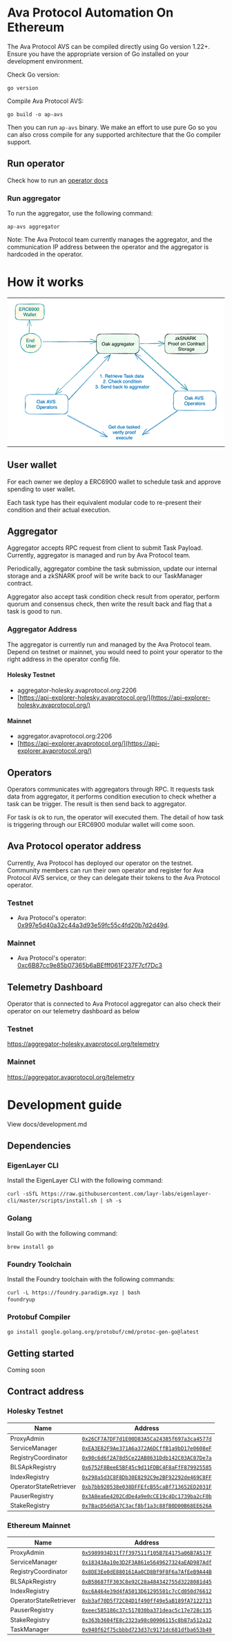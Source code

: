 # Ava Protocol Automation On Ethereum

The Ava Protocol AVS can be compiled directly using Go version 1.22+. Ensure you have the appropriate version of Go installed on your development environment.

Check Go version:

```
go version
```

Compile Ava Protocol AVS:

```
go build -o ap-avs
```

Then you can run `ap-avs` binary. We make an effort to use pure Go so you can also cross compile for any supported architecture that the Go compiler support.

## Run operator

Check how to run an [operator docs](docs/operator.md)


### Run aggregator

To run the aggregator, use the following command:

```
ap-avs aggregator
```

Note: The Ava Protocol team currently manages the aggregator, and the communication IP address between the operator and the aggregator is hardcoded in the operator.

# How it works

<table><tr><td bgcolor='white'><img src="docs/highlevel-diagram.png"/></td></tr></table>


## User wallet

For each owner we deploy a ERC6900 wallet to schedule task and approve spending
to user wallet.

Each task type has their equivalent modular code to re-present their condition
and their actual execution.

## Aggregator

Aggregator accepts RPC request from client to submit Task Payload. Currently, aggregator is managed and run by Ava Protocol team.

Periodically, aggregator combine the task submission, update our internal
storage and a zkSNARK proof will be write back to our TaskManager contract.

Aggregator also accept task condition check result from operator, perform quorum
and consensus check, then write the result back and flag that a task is good to
run.

### Aggregator Address

The aggregator is currently run and managed by the Ava Protocol team. Depend on
testnet or mainnet, you would need to point your operator to the right address
in the operator config file.

#### Holesky Testnet

- aggregator-holesky.avaprotocol.org:2206
- [https://api-explorer-holesky.avaprotocol.org/](https://api-explorer-holesky.avaprotocol.org/)

#### Mainnet

- aggregator.avaprotocol.org:2206
- [https://api-explorer.avaprotocol.org/](https://api-explorer.avaprotocol.org/)


## Operators

Operators communicates with aggregators through RPC. It requests task data from aggregator, it performs condition execution to check whether a task can be trigger. The result is then send back to aggregator.

For task is ok to run, the operator will executed them. The detail of how task
is triggering through our ERC6900 modular wallet will come soon.

## Ava Protocol operator address

Currently, Ava Protocol has deployed our operator on the testnet. Community members can run their own operator and register for Ava Protocol AVS service, or they can delegate their tokens to the Ava Protocol operator.

### Testnet

- Ava Protocol's operator: [0x997e5d40a32c44a3d93e59fc55c4fd20b7d2d49d](https://holesky.eigenlayer.xyz/operator/0x997e5d40a32c44a3d93e59fc55c4fd20b7d2d49d). 

### Mainnet

- Ava Protocol's operator: [0xc6B87cc9e85b07365b6aBEfff061F237F7cf7Dc3](https://etherscan.io/address/0xc6B87cc9e85b07365b6aBEfff061F237F7cf7Dc3)

## Telemetry Dashboard

Operator that is connected to Ava Protocol aggregator can also check their
operator on our telemetry dashboard as below

### Testnet

https://aggregator-holesky.avaprotocol.org/telemetry

### Mainnet

https://aggregator.avaprotocol.org/telemetry

# Development guide

View docs/development.md

## Dependencies

### EigenLayer CLI

Install the EigenLayer CLI with the following command:

```
curl -sSfL https://raw.githubusercontent.com/layr-labs/eigenlayer-cli/master/scripts/install.sh | sh -s
```

### Golang

Install Go with the following command:

```
brew install go
```

### Foundry Toolchain

Install the Foundry toolchain with the following commands:

```
curl -L https://foundry.paradigm.xyz | bash
foundryup
```
### Protobuf Compiler

```
go install google.golang.org/protobuf/cmd/protoc-gen-go@latest
```

## Getting started

Coming soon

## Contract address

### Holesky Testnet

| Name                     | Address                                                                                                                 		|
| ------------------------ | -------------------------------------------------------------------------------------------------------------------------------	|
| ProxyAdmin              | [`0x26CF7A7DF7d1E00D83A5Ca24385f697a3ca4577d`](https://holesky.etherscan.io/address/0x26CF7A7DF7d1E00D83A5Ca24385f697a3ca4577d) 	|
| ServiceManager          | [`0xEA3E82F9Ae371A6a372A6DCffB1a9bD17e0608eF`](https://holesky.etherscan.io/address/0xEA3E82F9Ae371A6a372A6DCffB1a9bD17e0608eF) 	|
| RegistryCoordinator     | [`0x90c6d6f2A78d5Ce22AB8631Ddb142C03AC87De7a`](https://holesky.etherscan.io/address/0x90c6d6f2A78d5Ce22AB8631Ddb142C03AC87De7a) 	|
| BLSApkRegistry          | [`0x6752F8BeeE5BF45c9d11FDBC4F8aFfF879925585`](https://holesky.etherscan.io/address/0x6752F8BeeE5BF45c9d11FDBC4F8aFfF879925585) 	|
| IndexRegistry           | [`0x298a5d3C8F8Db30E8292C9e2BF92292de469C8FF`](https://holesky.etherscan.io/address/0x298a5d3C8F8Db30E8292C9e2BF92292de469C8FF) 	|
| OperatorStateRetriever  | [`0xb7bb920538e038DFFEfcB55caBf713652ED2031F`](https://holesky.etherscan.io/address/0xb7bb920538e038DFFEfcB55caBf713652ED2031F) 	|
| PauserRegistry          | [`0x3A8ea6e4202CdDe4a9e0cCE19c4Dc1739ba2cF0b`](https://holesky.etherscan.io/address/0x3A8ea6e4202CdDe4a9e0cCE19c4Dc1739ba2cF0b) 	|
| StakeRegistry           | [`0x7BacD5dd5A7C3acf8bf1a3c88fB0D00B68EE626A`](https://holesky.etherscan.io/address/0x7BacD5dd5A7C3acf8bf1a3c88fB0D00B68EE626A) 	|



### Ethereum Mainnet

| Name                     | Address                                                                                                                 		|
| ------------------------ | -------------------------------------------------------------------------------------------------------------------------------	|
| ProxyAdmin              | [`0x5989934D31f7f397511f105B7E4175a06B7A517F`](https://etherscan.io/address/0x5989934D31f7f397511f105B7E4175a06B7A517F) 	|
| ServiceManager          | [`0x18343Aa10e3D2F3A861e5649627324aEAD987Adf`](https://etherscan.io/address/0x18343Aa10e3D2F3A861e5649627324aEAD987Adf) 	|
| RegistryCoordinator     | [`0x8DE3Ee0dE880161Aa0CD8Bf9F8F6a7AfEeB9A44B`](https://etherscan.io/address/0x8DE3Ee0dE880161Aa0CD8Bf9F8F6a7AfEeB9A44B) 	|
| BLSApkRegistry          | [`0xB58687fF303C8e92C28a484342755d3228081d45`](https://etherscan.io/address/0xB58687fF303C8e92C28a484342755d3228081d45) 	|
| IndexRegistry           | [`0xc6A464e39d4fA5013D61295501c7cCd050d76612`](https://etherscan.io/address/0xc6A464e39d4fA5013D61295501c7cCd050d76612) 	|
| OperatorStateRetriever  | [`0xb3af70D5f72C04D1f490ff49e5aB189fA7122713`](https://etherscan.io/address/0xb3af70D5f72C04D1f490ff49e5aB189fA7122713) 	|
| PauserRegistry          | [`0xeec585186c37c517030ba371deac5c17e728c135`](https://etherscan.io/address/0xeec585186c37c517030ba371deac5c17e728c135) 	|
| StakeRegistry           | [`0x363b3604fE8c2323a98c00906115c8b87a512a12`](https://etherscan.io/address/0x363b3604fE8c2323a98c00906115c8b87a512a12) 	|
| TaskManager             | [`0x940f62f75cbbbd723d37c9171dc681dfba653b49`](https://etherscan.io/address/0x940f62f75cbbbd723d37c9171dc681dfba653b49) 	|
